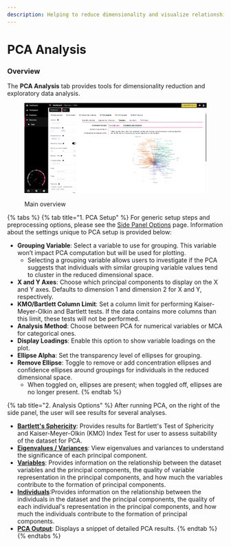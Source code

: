 ```yaml
---
description: Helping to reduce dimensionality and visualize relationships.
---
```


# PCA Analysis

### Overview

The **PCA Analysis** tab provides tools for dimensionality reduction and exploratory data analysis.

<figure><img src="../../.gitbook/assets/PCA_Main.png" alt=""><figcaption><p>Main overview</p></figcaption></figure>

{% tabs %}
{% tab title="1. PCA Setup" %}
For generic setup steps and preprocessing options, please see the [Side Panel Options](side-panel-options.md) page. Information about the settings unique to PCA setup is provided below:



* **Grouping Variable**: Select a variable to use for grouping. This variable won’t impact PCA computation but will be used for plotting.
  * Selecting a grouping variable allows users to investigate if the PCA suggests that individuals with similar grouping variable values tend to cluster in the reduced dimensional space.
* **X and Y Axes**: Choose which principal components to display on the X and Y axes. Defaults to dimension 1 and dimension 2 for X and Y, respectively.
* **KMO/Bartlett Column Limit**: Set a column limit for performing Kaiser-Meyer-Olkin and Bartlett tests. If the data contains more columns than this limit, these tests will not be performed.
* **Analysis Method**: Choose between PCA for numerical variables or MCA for categorical ones.
* **Display Loadings**: Enable this option to show variable loadings on the plot.
* **Ellipse Alpha**: Set the transparency level of ellipses for grouping.
* **Remove Ellipse**: Toggle to remove or add concentration ellipses and confidence ellipses around groupings for individuals in the reduced dimensional space.
  * When toggled on, ellipses are present; when toggled off, ellipses are no longer present.
{% endtab %}

{% tab title="2. Analysis Options" %}
After running PCA, on the right of the side panel, the user will see results for several analyses.



* [**Bartlett's Sphericity**](pca-analysis/bartletts-sphericity.md): Provides results for Bartlett's Test of Sphericity and Kaiser-Meyer-Olkin (KMO) Index Test for user to assess suitability of the dataset for PCA.
* [**Eigenvalues / Variances**](pca-analysis/eigenvalues-variances.md): View eigenvalues and variances to understand the significance of each principal component.
* [**Variables**](pca-analysis/variables.md): Provides information on the relationship between the dataset variables and the principal components, the quality of variable representation in the principal components, and how much the variables contribute to the formation of principal components.&#x20;
* [**Individuals**](pca-analysis/individuals.md):Provides information on the relationship between the individuals in the dataset and the principal components, the quality of each individual's representation in the principal components, and how much the individuals contribute to the formation of principal components.&#x20;
* [**PCA Output**](pca-analysis/pca-output.md): Displays a snippet of detailed PCA results.
{% endtab %}
{% endtabs %}



